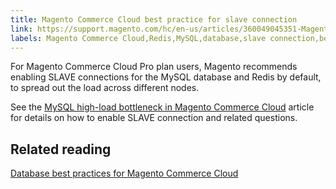 ```yaml
---
title: Magento Commerce Cloud best practice for slave connection 
link: https://support.magento.com/hc/en-us/articles/360049045351-Magento-Commerce-Cloud-best-practice-for-slave-connection-
labels: Magento Commerce Cloud,Redis,MySQL,database,slave connection,best practices
---
```


For Magento Commerce Cloud Pro plan users, Magento recommends enabling SLAVE connections for the MySQL database and Redis by default, to spread out the load across different nodes.

 See the [MySQL high-load bottleneck in Magento Commerce Cloud](https://support.magento.com/hc/en-us/articles/360037391972) article for details on how to enable SLAVE connection and related questions.

 Related reading
---------------

 [Database best practices for Magento Commerce Cloud](https://support.magento.com/hc/en-us/articles/360041997312-Database-best-practices-for-Magento-Commerce-Cloud)

